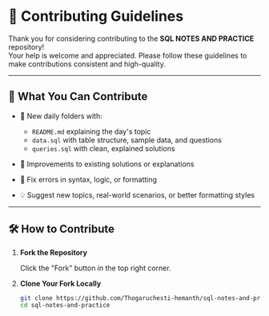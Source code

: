 # 🙌 Contributing Guidelines

Thank you for considering contributing to the **SQL NOTES AND PRACTICE** repository!  
Your help is welcome and appreciated. Please follow these guidelines to make contributions consistent and high-quality.

---

## 🧩 What You Can Contribute

- 📘 New daily folders with:
  - `README.md` explaining the day's topic
  - `data.sql` with table structure, sample data, and questions
  - `queries.sql` with clean, explained solutions

- 🧠 Improvements to existing solutions or explanations

- 🐛 Fix errors in syntax, logic, or formatting

- 💡 Suggest new topics, real-world scenarios, or better formatting styles

---

## 🛠️ How to Contribute

1. **Fork the Repository**

   Click the "Fork" button in the top right corner.

2. **Clone Your Fork Locally**
   ```bash
   git clone https://github.com/Thogaruchesti-hemanth/sql-notes-and-practice
   cd sql-notes-and-practice
   ```
